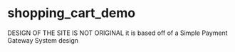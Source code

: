 # shopping_cart_demo

DESIGN OF THE SITE IS NOT ORIGINAL
it is based off of a Simple Payment Gateway System design
